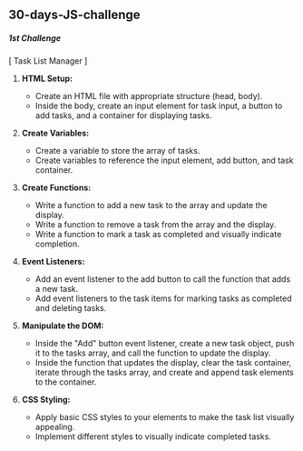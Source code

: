 ## 30-days-JS-challenge
<h5>1st Challenge</h5>[ Task List Manager ]

1. **HTML Setup:**

   - Create an HTML file with appropriate structure (head, body).
   - Inside the body, create an input element for task input, a button to add tasks, and a container for displaying tasks.

2. **Create Variables:**

   - Create a variable to store the array of tasks.
   - Create variables to reference the input element, add button, and task container.

3. **Create Functions:**

   - Write a function to add a new task to the array and update the display.
   - Write a function to remove a task from the array and the display.
   - Write a function to mark a task as completed and visually indicate completion.

4. **Event Listeners:**

   - Add an event listener to the add button to call the function that adds a new task.
   - Add event listeners to the task items for marking tasks as completed and deleting tasks.

5. **Manipulate the DOM:**

   - Inside the "Add" button event listener, create a new task object, push it to the tasks array, and call the function to update the display.
   - Inside the function that updates the display, clear the task container, iterate through the tasks array, and create and append task elements to the container.

6. **CSS Styling:**

   - Apply basic CSS styles to your elements to make the task list visually appealing.
   - Implement different styles to visually indicate completed tasks.
